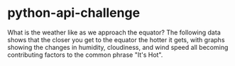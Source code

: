 # python-api-challenge
What is the weather like as we approach the equator?
The following data shows that the closer you get to the equator the hotter it gets, with graphs showing the changes in humidity, cloudiness, and wind speed all becoming contributing factors to the common phrase "It's Hot".
